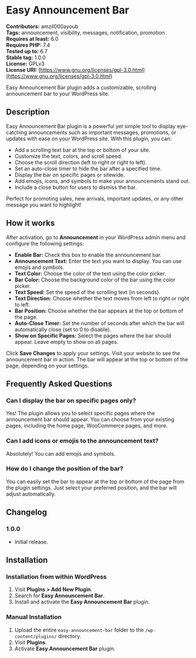 # Easy Announcement Bar

**Contributors:** amzil000ayoub  
**Tags:** announcement, visibility, messages, notification, promotion  
**Requires at least:** 6.0  
**Requires PHP:** 7.4  
**Tested up to:** 6.7  
**Stable tag:** 1.0.0  
**License:** GPLv3  
**License URI:** [https://www.gnu.org/licenses/gpl-3.0.html](https://www.gnu.org/licenses/gpl-3.0.html)  

Easy Announcement Bar plugin adds a customizable, scrolling announcement bar to your WordPress site.

## Description

Easy Announcement Bar plugin is a powerful yet simple tool to display eye-catching announcements such as important messages, promotions, or updates with ease on your WordPress site. With this plugin, you can:

- Add a scrolling text bar at the top or bottom of your site.
- Customize the text, colors, and scroll speed.
- Choose the scroll direction (left to right or right to left).
- Set an auto-close timer to hide the bar after a specified time.
- Display the bar on specific pages or sitewide.
- Add emojis, icons, and symbols to make your announcements stand out.
- Include a close button for users to dismiss the bar.

Perfect for promoting sales, new arrivals, important updates, or any other message you want to highlight!

## How it works

After activation, go to **Announcement** in your WordPress admin menu and configure the following settings:

- **Enable Bar:** Check this box to enable the announcement bar.
- **Announcement Text:** Enter the text you want to display. You can use emojis and symbols.
- **Text Color:** Choose the color of the text using the color picker.
- **Bar Color:** Choose the background color of the bar using the color picker.
- **Text Speed:** Set the speed of the scrolling text (in seconds).
- **Text Direction:** Choose whether the text moves from left to right or right to left.
- **Bar Position:** Choose whether the bar appears at the top or bottom of the page.
- **Auto-Close Timer:** Set the number of seconds after which the bar will automatically close (set to 0 to disable).
- **Show on Specific Pages:** Select the pages where the bar should appear. Leave empty to show on all pages.

Click **Save Changes** to apply your settings. Visit your website to see the announcement bar in action. The bar will appear at the top or bottom of the page, depending on your settings.

## Frequently Asked Questions

### Can I display the bar on specific pages only?
Yes! The plugin allows you to select specific pages where the announcement bar should appear. You can choose from your existing pages, including the home page, WooCommerce pages, and more.

### Can I add icons or emojis to the announcement text?
Absolutely! You can add emojis and symbols.

### How do I change the position of the bar?
You can easily set the bar to appear at the top or bottom of the page from the plugin settings. Just select your preferred position, and the bar will adjust automatically.

## Changelog

### 1.0.0
- Initial release.

## Installation

### Installation from within WordPress

1. Visit **Plugins > Add New Plugin**.
2. Search for **Easy Announcement Bar**.
3. Install and activate the **Easy Announcement Bar** plugin.

### Manual Installation

1. Upload the entire `easy-announcement-bar` folder to the `/wp-content/plugins/` directory.
2. Visit **Plugins**.
3. Activate **Easy Announcement Bar** plugin.

